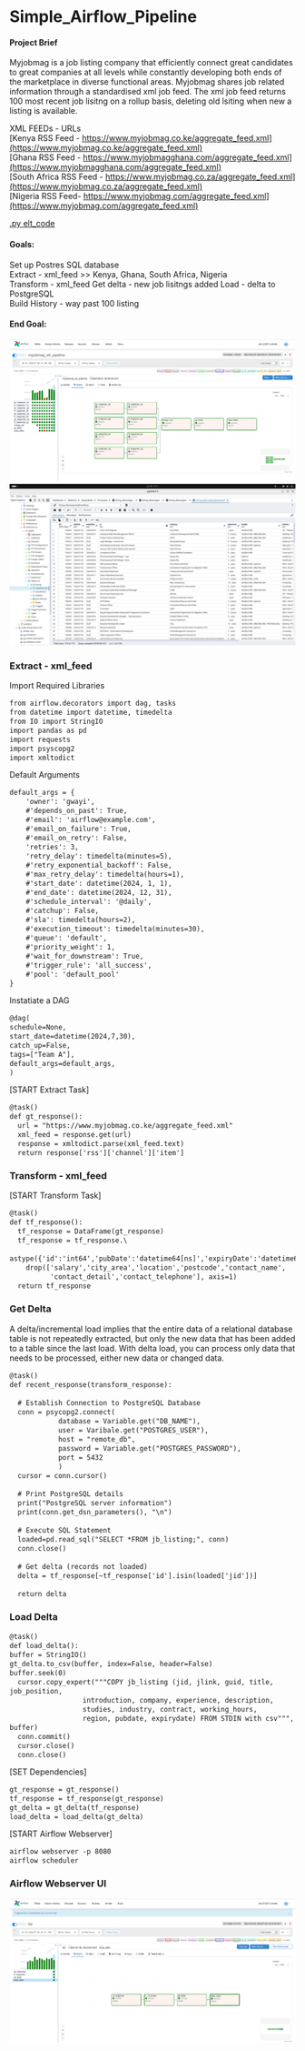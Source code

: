 # Simple_Airflow_Pipeline
#### Project Brief   
Myjobmag is a job listing company that efficiently connect great candidates to great companies at all levels while constantly developing both ends of the marketplace in diverse functional areas.
Myjobmag shares job related information through a standardised xml job feed. The xml job feed returns 100 most recent job lisitng on a rollup basis, deleting old lsiting when new a listing is available. 

XML FEEDs - URLs   
[Kenya RSS Feed - https://www.myjobmag.co.ke/aggregate_feed.xml](https://www.myjobmag.co.ke/aggregate_feed.xml)        
[Ghana RSS Feed - https://www.myjobmagghana.com/aggregate_feed.xml](https://www.myjobmagghana.com/aggregate_feed.xml)   
[South Africa RSS Feed - https://www.myjobmag.co.za/aggregate_feed.xml](https://www.myjobmag.co.za/aggregate_feed.xml)    
[Nigeria RSS Feed- https://www.myjobmag.com/aggregate_feed.xml](https://www.myjobmag.com/aggregate_feed.xml)     

[.py elt_code](elt_pipeline.py)

#### Goals:  
Set up Postres SQL database  
Extract - xml_feed >> Kenya,  Ghana,  South Africa,  Nigeria   
Transform - xml_feed 
Get delta - new job lisitngs added
Load - delta to PostgreSQL  
Build History - way past 100 listing

#### End Goal:    

![End_Goal](assets/imgs/ui_webserver.png)
![End_Goal](assets/imgs/end_goal.png)

### Extract - xml_feed
Import Required Libraries
```
from airflow.decorators import dag, tasks
from datetime import datetime, timedelta
from IO import StringIO
import pandas as pd
import requests
import psyscopg2
import xmltodict
```
Default Arguments
```
default_args = {
    'owner': 'gwayi',
    #'depends_on_past': True,
    #'email': 'airflow@example.com',
    #'email_on_failure': True,
    #'email_on_retry': False,
    'retries': 3,
    'retry_delay': timedelta(minutes=5),
    #'retry_exponential_backoff': False,
    #'max_retry_delay': timedelta(hours=1),
    #'start_date': datetime(2024, 1, 1),
    #'end_date': datetime(2024, 12, 31),
    #'schedule_interval': '@daily',
    #'catchup': False,
    #'sla': timedelta(hours=2),
    #'execution_timeout': timedelta(minutes=30),
    #'queue': 'default',
    #'priority_weight': 1,
    #'wait_for_downstream': True,
    #'trigger_rule': 'all_success',
    #'pool': 'default_pool'
}
```

Instatiate a DAG
```
@dag(
schedule=None,
start_date=datetime(2024,7,30),
catch_up=False,
tags=["Team A"],
default_args=default_args,
)
```
[START Extract Task]
```
@task()
def gt_response():
  url = "https://www.myjobmag.co.ke/aggregate_feed.xml"
  xml_feed = response.get(url)
  response = xmltodict.parse(xml_feed.text)
  return response['rss']['channel']['item']
```
### Transform - xml_feed
[START Transform Task]
```
@task()
def tf_response():
  tf_response = DataFrame(gt_response)
  tf_response = tf_response.\
    astype({'id':'int64','pubDate':'datetime64[ns]','expiryDate':'datetime64[ns]'}).\
    drop(['salary','city_area','location','postcode','contact_name',
          'contact_detail','contact_telephone'], axis=1)
  return tf_response
```
### Get Delta
A delta/incremental load implies that the entire data of a relational database table is not repeatedly extracted, but only the new data that has been added to a table since the last load. With delta load, you can process only data that needs to be processed, either new data or changed data.     
```
@task()
def recent_response(transform_response):

  # Establish Connection to PostgreSQL Database
  conn = psycopg2.connect(
            database = Variable.get("DB_NAME"),
            user = Varibale.get("POSTGRES_USER"),
            host = "remote_db",
            password = Variable.get("POSTGRES_PASSWORD"),
            port = 5432
            )
  cursor = conn.cursor()

  # Print PostgreSQL details
  print("PostgreSQL server information")
  print(conn.get_dsn_parameters(), "\n")

  # Execute SQL Statement
  loaded=pd.read_sql("SELECT *FROM jb_listing;", conn)
  conn.close()

  # Get delta (records not loaded)
  delta = tf_response[~tf_response['id'].isin(loaded['jid'])]

  return delta

```
### Load Delta
```
@task()
def load_delta():
buffer = StringIO()
gt_delta.to_csv(buffer, index=False, header=False)
buffer.seek(0)
  cursor.copy_expert("""COPY jb_listing (jid, jlink, guid, title, job_position,
                  introduction, company, experience, description,
                  studies, industry, contract, working_hours,
                  region, pubdate, expirydate) FROM STDIN with csv""", buffer)
  conn.commit()
  cursor.close()
  conn.close()
```
[SET Dependencies]
```
gt_response = gt_response()
tf_response = tf_response(gt_response)
gt_delta = gt_delta(tf_response)
load_delta = load_delta(gt_delta)
```
[START Airflow Webserver]
```
airflow webserver -p 8080
airflow scheduler
```
### Airflow Webserver UI
![End_Goal](assets/imgs/webserver_ui.png)


